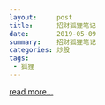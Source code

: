 ```yaml
---
layout:     post
title:      招财狐狸笔记
date:       2019-05-09
summary:    招财狐狸笔记
categories: 炒股
tags:
 - 狐狸
---
```


<a target="_blank" href="https://github.com/3xp10it/books/blob/master/%E6%8B%9B%E8%B4%A2%E7%8B%90%E7%8B%B8.pdf">read more...</a>
